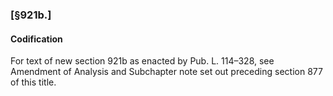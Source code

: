 ### [§921b.] ###

#### Codification ####

For text of new section 921b as enacted by Pub. L. 114–328, see Amendment of Analysis and Subchapter note set out preceding section 877 of this title.